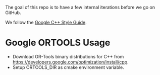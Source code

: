 The goal of this repo is to have a few internal iterations before we go on
GitHub.

We follow the [Google C++ Style Guide](https://google.github.io/styleguide/cppguide.html).

# Google ORTOOLS Usage
  * Download OR-Tools binary distributions for C++ from
    https://developers.google.com/optimization/install/cpp.
  * Setup ORTOOLS_DIR as cmake environment variable.

